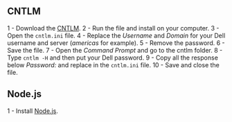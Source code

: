 ## CNTLM
1 - Download the [CNTLM](http://cntlm.sourceforge.net/).
2 - Run the file and install on your computer.
3 - Open the `cntlm.ini` file.
4 - Replace the *Username* and *Domain* for your Dell username and server (*americas* for example).
5 - Remove the password.
6 - Save the file.
7 - Open the *Command Prompt* and go to the cntlm folder.
8 - Type `cntlm -H` and then put your Dell password.
9 - Copy all the response below *Password:* and replace in the `cntlm.ini` file.
10 - Save and close the file.

## Node.js
1 - Install [Node.js](https://nodejs.org/en/).